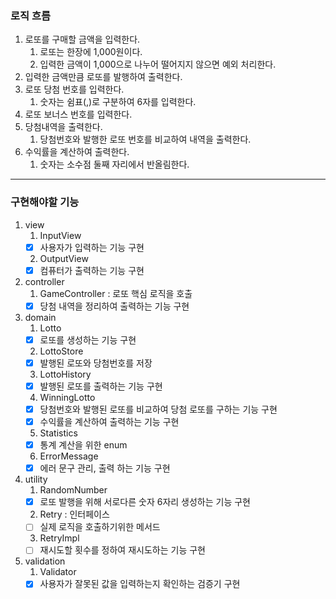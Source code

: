### 로직 흐름

1. 로또를 구매할 금액을 입력한다.
   1. 로또는 한장에 1,000원이다.
   2. 입력한 금액이 1,000으로 나누어 떨어지지 않으면 예외 처리한다.
2. 입력한 금액만큼 로또를 발행하여 출력한다.
3. 로또 당첨 번호를 입력한다.
   1. 숫자는 쉼표(,)로 구분하여 6자를 입력한다.
4. 로또 보너스 번호를 입력한다.
5. 당첨내역을 출력한다.
   1. 당첨번호와 발행한 로또 번호를 비교하여 내역을 출력한다.
6. 수익률을 계산하여 출력한다.
   1. 숫자는 소수점 둘째 자리에서 반올림한다.

---

### 구현해야할 기능

1. view
   1. InputView
    - [X] 사용자가 입력하는 기능 구현
   2. OutputView
    - [X] 컴퓨터가 출력하는 기능 구현

2. controller
   1. GameController : 로또 핵심 로직을 호출
    - [X] 당첨 내역을 정리하여 출력하는 기능 구현
    
3. domain
   1. Lotto
    - [X] 로또를 생성하는 기능 구현
   2. LottoStore
    - [X] 발행된 로또와 당첨번호를 저장
   3. LottoHistory
    - [X] 발행된 로또를 출력하는 기능 구현
   4. WinningLotto
    - [X] 당첨번호와 발행된 로또를 비교하여 당첨 로또를 구하는 기능 구현
    - [X] 수익률을 계산하여 출력하는 기능 구현
   5. Statistics
    - [X] 통계 계산을 위한 enum 
   6. ErrorMessage
    - [X] 에러 문구 관리, 출력 하는 기능 구현

4. utility
   1. RandomNumber
    - [X] 로또 발행을 위해 서로다른 숫자 6자리 생성하는 기능 구현
   2. Retry : 인터페이스
    - [ ] 실제 로직을 호출하기위한 메서드
   3. RetryImpl
    - [ ] 재시도할 횟수를 정하여 재시도하는 기능 구현

5. validation
   1. Validator
    - [X] 사용자가 잘못된 값을 입력하는지 확인하는 검증기 구현
